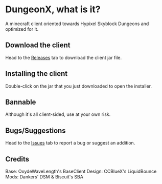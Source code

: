 # DungeonX, what is it?
A minecraft client oriented towards Hypixel Skyblock Dungeons and optimized for it.
## Download the client
Head to the [Releases](https://github.com/DxxxxY/DungeonX/releases) tab to download the client jar file.
## Installing the client
Double-click on the jar that you just downloaded to open the installer.
## Bannable
Although it's all client-sided, use at your own risk.
## Bugs/Suggestions
Head to the [Issues](https://github.com/DxxxxY/DungeonX/issues) tab to report a bug or suggest an addition.
## Credits
Base: OxydeWaveLength's BaseClient
Design: CCBlueX's LiquidBounce
Mods: Dankers' DSM & Biscuit's SBA
